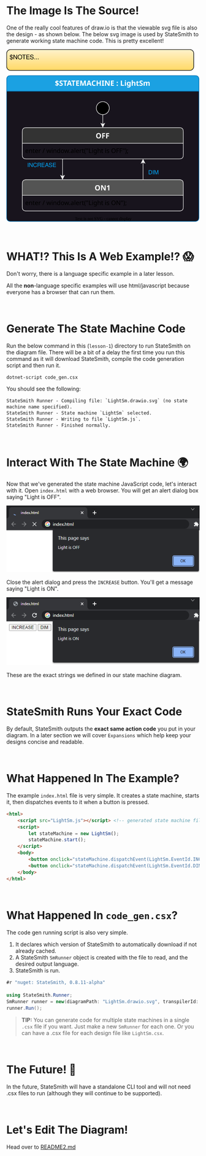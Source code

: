 # The Image Is The Source!
One of the really cool features of draw.io is that the viewable svg file is also the design - as shown below. The below svg image is used by StateSmith to generate working state machine code. This is pretty excellent!

![state machine design](./LightSm.drawio.svg)




<br>

# WHAT!? This Is A Web Example!? 😱
Don't worry, there is a language specific example in a later lesson.

All the **non**-language specific examples will use html/javascript because everyone has a browser that can run them.





<br>

# Generate The State Machine Code
Run the below command in this (`lesson-1`) directory to run StateSmith on the diagram file. There will be a bit of a delay the first time you run this command as it will download StateSmith, compile the code generation script and then run it.
```
dotnet-script code_gen.csx
```
You should see the following:
```
StateSmith Runner - Compiling file: `LightSm.drawio.svg` (no state machine name specified).
StateSmith Runner - State machine `LightSm` selected.
StateSmith Runner - Writing to file `LightSm.js`.
StateSmith Runner - Finished normally.
```





<br>

# Interact With The State Machine 🌍
Now that we've generated the state machine JavaScript code, let's interact with it.
Open `index.html` with a web browser. You will get an alert dialog box saying "Light is OFF".

![](docs/light-off-alert.png)

Close the alert dialog and press the `INCREASE` button. You'll get a message saying "Light is ON".

![](docs/light-on-alert.png)

These are the exact strings we defined in our state machine diagram.





<br>

# StateSmith Runs Your Exact Code
By default, StateSmith outputs the **exact same action code** you put in your diagram. In a later section we will cover `Expansions` which help keep your designs concise and readable.





<br>

# What Happened In The Example?
The example `index.html` file is very simple. It creates a state machine, starts it, then dispatches events to it when a button is pressed.

```html
<html>
    <script src="LightSm.js"></script> <!-- generated state machine file -->
    <script>
        let stateMachine = new LightSm();
        stateMachine.start();
    </script>
    <body>
        <button onclick="stateMachine.dispatchEvent(LightSm.EventId.INCREASE)">INCREASE</button>
        <button onclick="stateMachine.dispatchEvent(LightSm.EventId.DIM)">DIM</button>
    </body>
</html>
```





<br>

# What Happened In `code_gen.csx`?
The code gen running script is also very simple. 

1. It declares which version of StateSmith to automatically download if not already cached.
2. A StateSmith `SmRunner` object is created with the file to read, and the desired output language.
3. StateSmith is run.

```cs
#r "nuget: StateSmith, 0.8.11-alpha"

using StateSmith.Runner;
SmRunner runner = new(diagramPath: "LightSm.drawio.svg", transpilerId: TranspilerId.JavaScript);
runner.Run();
```

> **TIP:** You can generate code for multiple state machines in a single `.csx` file if you want. Just make a new `SmRunner` for each one. Or you can have a .csx file for each design file like `LightSm.csx`.



<br>

# The Future! 📅
In the future, StateSmith will have a standalone CLI tool and will not need .csx files to run (although they will continue to be supported).




<br>

# Let's Edit The Diagram!
Head over to [README2.md](./README2.md)